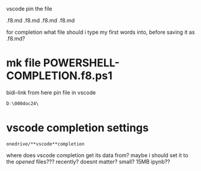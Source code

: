 vscode pin the file

.f8.md
.f8.md
.f8.md
.f8.md

for completion
what file should i type my first words into, before saving it as .f8.md?

# mk  file  POWERSHELL-COMPLETION.f8.ps1
bidi-link from here
pin file in vscode
```powershell
D:\000doc24\
```


# vscode completion settings
```
onedrive/**vscode**completion
```

where does vscode completion get its data from?
maybe i should set it to the *opened* files???
recently?
doesnt matter?
small?
15MB ipynb??

